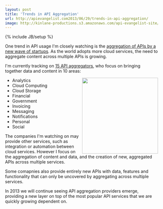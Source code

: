 ```yaml
---
layout: post
title: 'Trends in API Aggregation'
url: http://apievangelist.com2013/06/29/trends-in-api-aggregation/
image: http://kinlane-productions.s3.amazonaws.com/api-evangelist-site/blog/aggregation-trend.png
---
```

{% include JB/setup %}
<p>
     One trend in API usage I'm closely watching is the <a title="API Aggregation" href="http://aggregation.apievangelist.com">aggregation of APIs by a new wave of startups</a>. As the world adopts more cloud services, the need to aggregate content across multiple APIs is growing.
</p>
<p>
     I'm currently tracking on <a title="API Aggregation" href="http://aggregation.apievangelist.com">15 API aggregators</a>, who focus on bringing together data and content in 10 areas:
</p>
<p>
     <a title="API Aggregation" href="http://aggregation.apievangelist.com"><img src="https://s3.amazonaws.com/kinlane-productions/api-evangelist/trends/aggregation-trend.png"  width="250" align="right" /></a>
</p>
<ul>
     <li>Analytics
     </li>
     <li>Cloud Computing
     </li>
     <li>Cloud Storage
     </li>
     <li>Financial
     </li>
     <li>Government
     </li>
     <li>Invoicing
     </li>
     <li>Messaging
     </li>
     <li>Notifications
     </li>
     <li>Personal
     </li>
     <li>Social
     </li>
</ul>
<p>
     The companies I'm watching on may provide other services, such as integration or automation between cloud services. However I focus on the aggregation of content and data, and the creation of new, aggregated APIs across multiple services.
</p>
<p>
     Some comapnies also provide entirely new APIs with data, features and functionality that can only be uncovered by aggregating across multiple services.
</p>
<p>
     In 2013 we will continue seeing API aggregation providers emerge, providing a new layer on top of the most popular API services that we are quickly growing dependent on.
</p>
